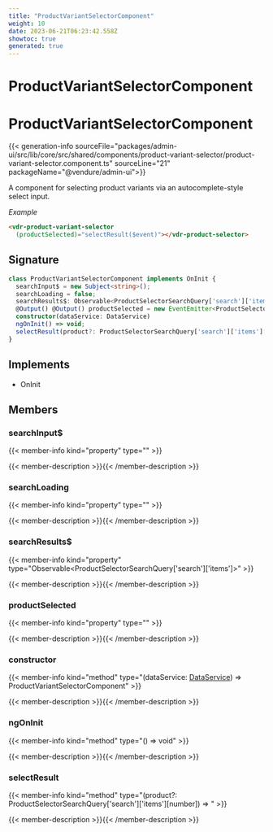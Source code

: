 ```yaml
---
title: "ProductVariantSelectorComponent"
weight: 10
date: 2023-06-21T06:23:42.558Z
showtoc: true
generated: true
---
```

<!-- This file was generated from the Vendure source. Do not modify. Instead, re-run the "docs:build" script -->

# ProductVariantSelectorComponent
<div class="symbol">


# ProductVariantSelectorComponent

{{< generation-info sourceFile="packages/admin-ui/src/lib/core/src/shared/components/product-variant-selector/product-variant-selector.component.ts" sourceLine="21" packageName="@vendure/admin-ui">}}

A component for selecting product variants via an autocomplete-style select input.

*Example*

```HTML
<vdr-product-variant-selector
  (productSelected)="selectResult($event)"></vdr-product-selector>
```

## Signature

```TypeScript
class ProductVariantSelectorComponent implements OnInit {
  searchInput$ = new Subject<string>();
  searchLoading = false;
  searchResults$: Observable<ProductSelectorSearchQuery['search']['items']>;
  @Output() @Output() productSelected = new EventEmitter<ProductSelectorSearchQuery['search']['items'][number]>();
  constructor(dataService: DataService)
  ngOnInit() => void;
  selectResult(product?: ProductSelectorSearchQuery['search']['items'][number]) => ;
}
```
## Implements

 * OnInit


## Members

### searchInput$

{{< member-info kind="property" type=""  >}}

{{< member-description >}}{{< /member-description >}}

### searchLoading

{{< member-info kind="property" type=""  >}}

{{< member-description >}}{{< /member-description >}}

### searchResults$

{{< member-info kind="property" type="Observable&#60;ProductSelectorSearchQuery['search']['items']&#62;"  >}}

{{< member-description >}}{{< /member-description >}}

### productSelected

{{< member-info kind="property" type=""  >}}

{{< member-description >}}{{< /member-description >}}

### constructor

{{< member-info kind="method" type="(dataService: <a href='/admin-ui-api/providers/data-service#dataservice'>DataService</a>) => ProductVariantSelectorComponent"  >}}

{{< member-description >}}{{< /member-description >}}

### ngOnInit

{{< member-info kind="method" type="() => void"  >}}

{{< member-description >}}{{< /member-description >}}

### selectResult

{{< member-info kind="method" type="(product?: ProductSelectorSearchQuery['search']['items'][number]) => "  >}}

{{< member-description >}}{{< /member-description >}}


</div>

